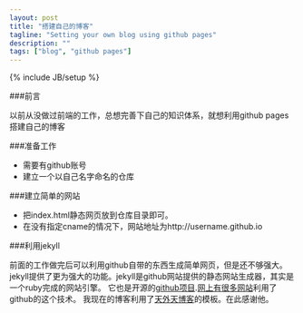 ```yaml
---
layout: post
title: "搭建自己的博客"
tagline: "Setting your own blog using github pages"
description: ""
tags: ["blog", "github pages"]
---
```

{% include JB/setup %}

###前言

以前从没做过前端的工作，总想完善下自己的知识体系，就想利用github pages搭建自己的博客

###准备工作

* 需要有github账号
* 建立一个以自己名字命名的仓库

###建立简单的网站
* 把index.html静态网页放到仓库目录即可。
* 在没有指定cname的情况下，网站地址为http://username.github.io


###利用jekyll

前面的工作做完后可以利用github自带的东西生成简单网页，但是还不够强大。
jekyll提供了更为强大的功能。jekyll是github网站提供的静态网站生成器，其实是一个ruby完成的网站引擎。
它也是开源的[github项目][1].[网上有很多网站][2]利用了github的这个技术。
我现在的博客利用了[天外天博客][3]的模板。在此感谢他。


[1]:https://github.com/mojombo/jekyll
[2]:https://github.com/mojombo/jekyll/wiki
[3]:http://blog.evercoding.net/
